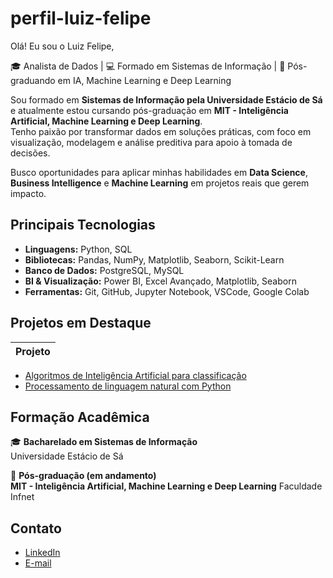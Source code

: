 # perfil-luiz-felipe

Olá! Eu sou o Luiz Felipe,

🎓 Analista de Dados | 💻 Formado em Sistemas de Informação | 🤖 Pós-graduando em IA, Machine Learning e Deep Learning

Sou formado em **Sistemas de Informação pela Universidade Estácio de Sá** e atualmente estou cursando pós-graduação em **MIT - Inteligência Artificial, Machine Learning e Deep Learning**.  
Tenho paixão por transformar dados em soluções práticas, com foco em visualização, modelagem e análise preditiva para apoio à tomada de decisões.

Busco oportunidades para aplicar minhas habilidades em **Data Science**, **Business Intelligence** e **Machine Learning** em projetos reais que gerem impacto.

## Principais Tecnologias

- **Linguagens:** Python, SQL
- **Bibliotecas:** Pandas, NumPy, Matplotlib, Seaborn, Scikit-Learn
- **Banco de Dados:** PostgreSQL, MySQL
- **BI & Visualização:** Power BI, Excel Avançado, Matplotlib, Seaborn
- **Ferramentas:** Git, GitHub, Jupyter Notebook, VSCode, Google Colab

## Projetos em Destaque

| Projeto |
|--------|
- [Algoritmos de Inteligência Artificial para classificação](https://github.com/luizfelipesouzaivo/algoritmos-ia-classificacao)  
- [Processamento de linguagem natural com Python](https://github.com/luizfelipesouzaivo/linguagem-python)

## Formação Acadêmica

🎓 **Bacharelado em Sistemas de Informação**  
Universidade Estácio de Sá

📘 **Pós-graduação (em andamento)**  
**MIT - Inteligência Artificial, Machine Learning e Deep Learning**
Faculdade Infnet


## Contato

- [LinkedIn](https://www.linkedin.com/in/luiz-felipe-souza-ivo/) 
- [E-mail](luizfelipesouzaivo@gmail.com)
